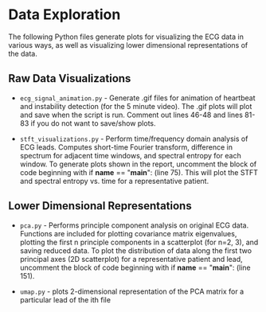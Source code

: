 # Data Exploration

The following Python files generate plots for visualizing the ECG data in various ways, as well as visualizing lower 
dimensional representations of the data.

## Raw Data Visualizations 

- `ecg_signal_animation.py`  - Generate .gif files for animation of heartbeat and instability detection (for the 5 
minute video). The .gif plots will plot and save when the script is run. Comment out lines 46-48 and lines 81-83 if 
you do not want to save/show plots.

- `stft_visualizations.py` - Perform time/frequency domain analysis of ECG leads. Computes short-time Fourier transform,
difference in spectrum for adjacent time windows, and spectral entropy for each window. To generate plots shown in the 
report, uncomment the block of code beginning with if __name__ == "__main__": (line 75). This will plot the STFT and 
spectral entropy vs. time for a representative patient.

## Lower Dimensional Representations
- `pca.py` - Performs principle component analysis on original ECG data. Functions are included for plotting covariance
matrix eigenvalues, plotting the first n principle components in a scatterplot (for n=2, 3), and saving reduced data. 
To plot the distribution of data along the first two principal axes (2D scatterplot) for a representative patient and
lead, uncomment the block of code beginning with if __name__ == "__main__": (line 151). 

- `umap.py` - plots 2-dimensional representation of the PCA matrix for a particular lead of the ith file


